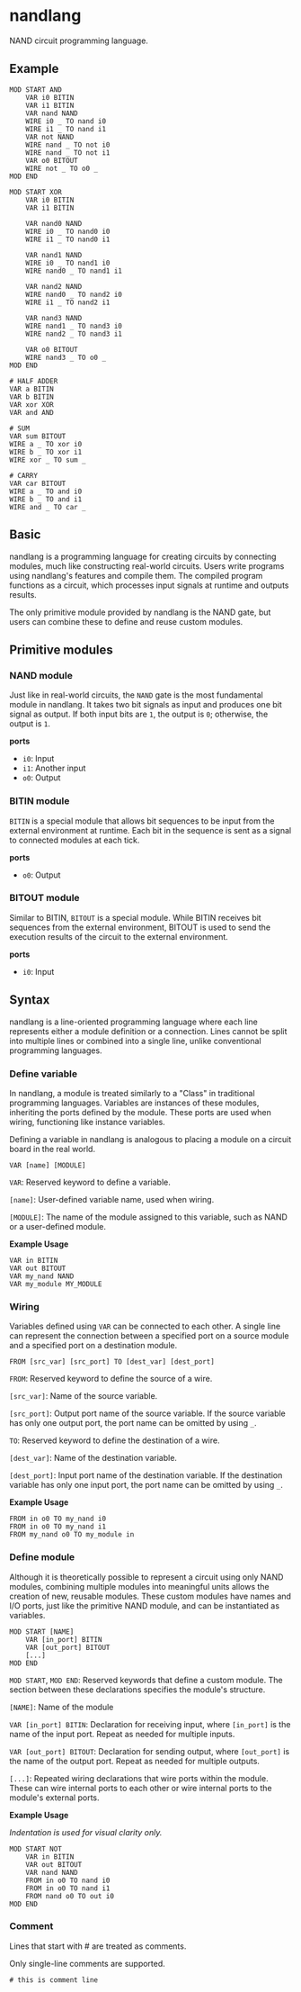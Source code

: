 # nandlang

NAND circuit programming language.

## Example

```
MOD START AND
    VAR i0 BITIN
    VAR i1 BITIN
    VAR nand NAND
    WIRE i0 _ TO nand i0
    WIRE i1 _ TO nand i1
    VAR not NAND
    WIRE nand _ TO not i0
    WIRE nand _ TO not i1
    VAR o0 BITOUT
    WIRE not _ TO o0 _
MOD END

MOD START XOR
    VAR i0 BITIN
    VAR i1 BITIN
    
    VAR nand0 NAND
    WIRE i0 _ TO nand0 i0
    WIRE i1 _ TO nand0 i1
    
    VAR nand1 NAND
    WIRE i0 _ TO nand1 i0
    WIRE nand0 _ TO nand1 i1
    
    VAR nand2 NAND
    WIRE nand0 _ TO nand2 i0
    WIRE i1 _ TO nand2 i1
    
    VAR nand3 NAND
    WIRE nand1 _ TO nand3 i0
    WIRE nand2 _ TO nand3 i1
    
    VAR o0 BITOUT
    WIRE nand3 _ TO o0 _
MOD END

# HALF ADDER
VAR a BITIN
VAR b BITIN
VAR xor XOR
VAR and AND

# SUM
VAR sum BITOUT
WIRE a _ TO xor i0
WIRE b _ TO xor i1
WIRE xor _ TO sum _

# CARRY
VAR car BITOUT
WIRE a _ TO and i0
WIRE b _ TO and i1
WIRE and _ TO car _
```

## Basic

nandlang is a programming language for creating circuits by connecting modules, much like constructing real-world
circuits. Users write programs using nandlang's features and compile them. The compiled program functions as a circuit,
which processes input signals at runtime and outputs results.

The only primitive module provided by nandlang is the NAND gate, but users can combine these to define and reuse custom
modules.

## Primitive modules

### NAND module

Just like in real-world circuits, the `NAND` gate is the most fundamental module in nandlang. It takes two bit signals
as
input and produces one bit signal as output. If both input bits are `1`, the output is `0`; otherwise, the output is
`1`.

**ports**

- `i0`: Input
- `i1`: Another input
- `o0`: Output

### BITIN module

`BITIN` is a special module that allows bit sequences to be input from the external environment at runtime. Each bit in
the sequence is sent as a signal to connected modules at each tick.

**ports**

- `o0`: Output

### BITOUT module

Similar to BITIN, `BITOUT` is a special module. While BITIN receives bit sequences from the external environment, BITOUT
is used to send the execution results of the circuit to the external environment.

**ports**

- `i0`: Input

## Syntax

nandlang is a line-oriented programming language where each line represents either a module definition or a connection.
Lines cannot be split into multiple lines or combined into a single line, unlike conventional programming languages.

### Define variable

In nandlang, a module is treated similarly to a "Class" in traditional programming languages. Variables are instances of
these modules, inheriting the ports defined by the module. These ports are used when wiring, functioning like instance
variables.

Defining a variable in nandlang is analogous to placing a module on a circuit board in the real world.

```
VAR [name] [MODULE]
```

`VAR`: Reserved keyword to define a variable.

`[name]`: User-defined variable name, used when wiring.

`[MODULE]`: The name of the module assigned to this variable, such as NAND or a user-defined module.

**Example Usage**

```
VAR in BITIN
VAR out BITOUT
VAR my_nand NAND
VAR my_module MY_MODULE
```

### Wiring

Variables defined using `VAR` can be connected to each other. A single line can represent the connection between a
specified port on a source module and a specified port on a destination module.

```
FROM [src_var] [src_port] TO [dest_var] [dest_port]
```

`FROM`: Reserved keyword to define the source of a wire.

`[src_var]`: Name of the source variable.

`[src_port]`: Output port name of the source variable. If the source variable has only one output port, the port name can be omitted by using `_`.

`TO`: Reserved keyword to define the destination of a wire.

`[dest_var]`: Name of the destination variable.

`[dest_port]`: Input port name of the destination variable. If the destination variable has only one input port, the port name can be omitted by using `_`.

**Example Usage**

```
FROM in o0 TO my_nand i0
FROM in o0 TO my_nand i1
FROM my_nand o0 TO my_module in
```

### Define module

Although it is theoretically possible to represent a circuit using only NAND modules, combining multiple modules into
meaningful units allows the creation of new, reusable modules. These custom modules have names and I/O ports, just like
the primitive NAND module, and can be instantiated as variables.

```
MOD START [NAME]
    VAR [in_port] BITIN
    VAR [out_port] BITOUT
    [...]
MOD END
```

`MOD START`, `MOD END`: Reserved keywords that define a custom module. The section between these declarations specifies
the module's structure.

`[NAME]`: Name of the module

`VAR [in_port] BITIN`: Declaration for receiving input, where `[in_port]` is the name of the input port. Repeat as
needed for multiple inputs.

`VAR [out_port] BITOUT`: Declaration for sending output, where `[out_port]` is the name of the output port. Repeat as
needed for multiple outputs.

`[...]`: Repeated wiring declarations that wire ports within the module. These can wire internal ports to each other or
wire internal ports to the module's external ports.

**Example Usage**

_Indentation is used for visual clarity only._

```
MOD START NOT
    VAR in BITIN
    VAR out BITOUT
    VAR nand NAND
    FROM in o0 TO nand i0
    FROM in o0 TO nand i1
    FROM nand o0 TO out i0
MOD END
```

### Comment

Lines that start with # are treated as comments.

Only single-line comments are supported.

```
# this is comment line
```
